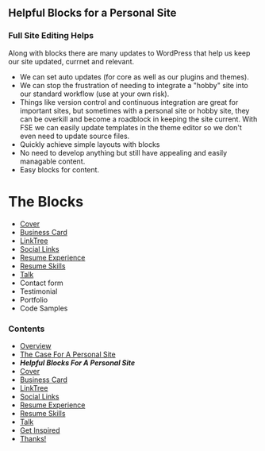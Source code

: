 ## Helpful Blocks for a Personal Site

### Full Site Editing Helps
Along with blocks there are many updates to WordPress that help us keep our site updated, currnet and relevant.
- We can set auto updates (for core as well as our plugins and themes).
- We can stop the frustration of needing to integrate a "hobby" site into our standard workflow (use at your own risk).
 - Things like version control and continuous integration are great for important sites, but sometimes with a personal site or hobby site, they can be overkill and become a roadblock in keeping the site current. With FSE we can easily update templates in the theme editor so we don't even need to update source files.
- Quickly achieve simple layouts with blocks
- No need to develop anything but still have appealing and easily managable content.
- Easy blocks for content.

# The Blocks
- [Cover](cover-block.md)
- [Business Card](business-card-block.md)
- [LinkTree](linktree-block.md)
- [Social Links](social-links-block.md)
- [Resume Experience](resume-experience-job-block.md)
- [Resume Skills](resume-skills-block.md)
- [Talk](talk-block.md)
- Contact form
- Testimonial
- Portfolio
- Code Samples

### Contents
- [Overview](overview.md)
- [The Case For A Personal Site](case-for-personal-site.md)
- ***Helpful Blocks For A Personal Site***
 - [Cover](cover-block.md)
 - [Business Card](business-card-block.md)
 - [LinkTree](linktree-block.md)
 - [Social Links](social-links-block.md)
 - [Resume Experience](resume-experience-job-block.md)
 - [Resume Skills](resume-skills-block.md)
 - [Talk](talk-block.md)
- [Get Inspired](insipration.md)
- [Thanks!](thanks.md)